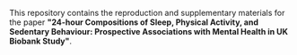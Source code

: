 This repository contains the reproduction and supplementary materials for the paper 
**"24-hour Compositions of Sleep, Physical Activity, and Sedentary Behaviour: Prospective Associations with Mental Health in UK Biobank Study"**.
